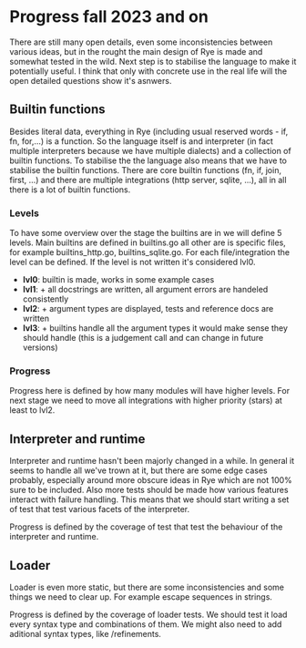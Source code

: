 # Progress fall 2023 and on

There are still many open details, even some inconsistencies between various ideas, but in the rought the main design of Rye is made and somewhat tested in the wild. Next step is to stabilise the language to make
it potentially useful. I think that only with concrete use in the real life will the open detailed questions show it's asnwers.  

## Builtin functions

Besides literal data, everything in Rye (including usual reserved words - if, fn, for,...) is a function. So the language itself is and interpreter (in fact multiple interpreters because we have multiple dialects) and a 
collection of builtin functions. To stabilise the the language also means that we have to stabilise the builtin functions. There are core builtin functions (fn, if, join, first, ...) and there are multiple integrations (http server, sqlite, ...), 
all in all there is a lot of builtin functions. 

### Levels

To have some overview over the stage the builtins are in we will define 5 levels. Main builtins are defined in builtins.go all other are is specific files, for example builtins_http.go, builtins_sqlite.go. For each file/integration the level 
can be defined. If the level is not written it's considered lvl0.

  * **lvl0**: builtin is made, works in some example cases
  * **lvl1**: + all docstrings are written, all argument errors are handeled consistently
  * **lvl2**: + argument types are displayed, tests and reference docs are written
  * **lvl3**: + builtins handle all the argument types it would make sense they should handle (this is a judgement call and can change in future versions)

### Progress

Progress here is defined by how many modules will have higher levels. For next stage we need to move all integrations with higher priority (stars) at least to lvl2.

## Interpreter and runtime

Interpreter and runtime hasn't been majorly changed in a while. In general it seems to handle all we've trown at it, but there are some edge cases probably, especially around more obscure ideas in Rye which are not 100% sure to be included. Also more
tests should be made how various features interact with failure handling. This means that we should start writing a set of test that test various facets of the interpreter.

Progress is defined by the coverage of test that test the behaviour of the interpreter and runtime.

## Loader

Loader is even more static, but there are some inconsistencies and some things we need to clear up. For example escape sequences in strings.

Progress is defined by the coverage of loader tests. We should test it load every syntax type and combinations of them. We might also need to add aditional syntax types, like /refinements.
